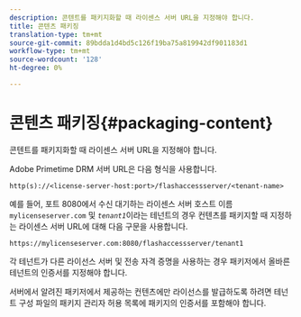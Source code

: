 ```yaml
---
description: 콘텐트를 패키지화할 때 라이센스 서버 URL을 지정해야 합니다.
title: 콘텐츠 패키징
translation-type: tm+mt
source-git-commit: 89bdda1d4bd5c126f19ba75a819942df901183d1
workflow-type: tm+mt
source-wordcount: '128'
ht-degree: 0%

---
```



# 콘텐츠 패키징{#packaging-content}

콘텐트를 패키지화할 때 라이센스 서버 URL을 지정해야 합니다.

Adobe Primetime DRM 서버 URL은 다음 형식을 사용합니다.

```
http(s)://<license-server-host:port>/flashaccessserver/<tenant-name>
```

예를 들어, 포트 8080에서 수신 대기하는 라이센스 서버 호스트 이름 `mylicenseserver.com` 및 *`tenant1`*&#x200B;이라는 테넌트의 경우 컨텐츠를 패키지할 때 지정하는 라이센스 서버 URL에 대해 다음 구문을 사용합니다.

```
https://mylicenseserver.com:8080/flashaccessserver/tenant1
```

각 테넌트가 다른 라이선스 서버 및 전송 자격 증명을 사용하는 경우 패키저에서 올바른 테넌트의 인증서를 지정해야 합니다.

서버에서 알려진 패키저에서 제공하는 컨텐츠에만 라이선스를 발급하도록 하려면 테넌트 구성 파일의 패키지 관리자 허용 목록에 패키지의 인증서를 포함해야 합니다.
